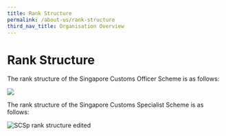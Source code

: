 ```yaml
---
title: Rank Structure
permalink: /about-us/rank-structure
third_nav_title: Organisation Overview
---
```


# Rank Structure

The rank structure of the Singapore Customs Officer Scheme is as follows:

![](/images/about-us/NewCOranks_13Sept2013.jpg)

The rank structure of the Singapore Customs Specialist Scheme is as follows:

![SCSp rank structure edited](/images/about-us/SCSp_rank_structure_edited.jpg)
